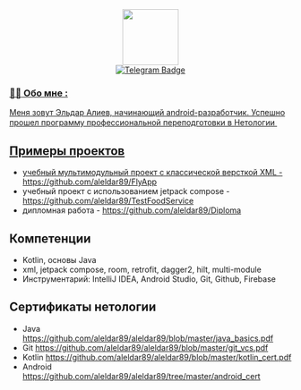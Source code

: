 <div id="header" align="center">
  <img src="https://media.giphy.com/media/v1.Y2lkPTc5MGI3NjExMjNkNzRkYTk0YmI0ZGQxNDY2MWIxMzljZWQ5NmEwZjRlNjdjNjIyMyZlcD12MV9pbnRlcm5hbF9naWZzX2dpZklkJmN0PXM/gjrYDwbjnK8x36xZIO/giphy.gif" width="100"/>
</div>

<div id="badges" align="center">
  <a href="https://t.me/alel_arh">
    <img src="https://img.shields.io/badge/Telegram-blue?logo=telegram&logoColor=white&style=for-the-badge" alt="Telegram Badge"/>
</div>
  
### :man_technologist: Обо мне :
Меня зовут Эльдар Алиев, начинающий android-разработчик. Успешно прошел программу профессиональной переподготовки в Нетологии <img src="https://u.netology.ngcdn.ru/tilda/uploads/images/color_big.svg" width="15">

## Примеры проектов
  - учебный мультимодульный проект с классической версткой XML - https://github.com/aleldar89/FlyApp
  - учебный проект с использованием jetpack compose - https://github.com/aleldar89/TestFoodService
  - дипломная работа - https://github.com/aleldar89/Diploma

## Компетенции
  - Kotlin, основы Java
  - xml, jetpack compose, room, retrofit, dagger2, hilt, multi-module
  - Инструментарий: IntelliJ IDEA, Android Studio, Git, Github, Firebase

  
## Сертификаты нетологии
  - Java https://github.com/aleldar89/aleldar89/blob/master/java_basics.pdf
  - Git https://github.com/aleldar89/aleldar89/blob/master/git_vcs.pdf
  - Kotlin https://github.com/aleldar89/aleldar89/blob/master/kotlin_cert.pdf
  - Android https://github.com/aleldar89/aleldar89/tree/master/android_cert
  
<!--
**aleldar89/aleldar89** is a ✨ _special_ ✨ repository because its `README.md` (this file) appears on your GitHub profile.

Here are some ideas to get you started:

- 🔭 I’m currently working on ...
- 🌱 I’m currently learning ...
- 👯 I’m looking to collaborate on ...
- 🤔 I’m looking for help with ...
- 💬 Ask me about ...
- 📫 How to reach me: ...
- 😄 Pronouns: ...
- ⚡ Fun fact: ...
-->
